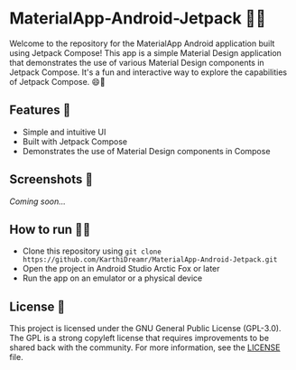 # MaterialApp-Android-Jetpack 🎉📱

Welcome to the repository for the MaterialApp Android application built using Jetpack Compose! This app is a simple Material Design application that demonstrates the use of various Material Design components in Jetpack Compose. It's a fun and interactive way to explore the capabilities of Jetpack Compose. 😄🚀

## Features 🎯

- Simple and intuitive UI
- Built with Jetpack Compose
- Demonstrates the use of Material Design components in Compose

## Screenshots 📸

*Coming soon...*

## How to run 🏃‍♂️

- Clone this repository using `git clone https://github.com/KarthiDreamr/MaterialApp-Android-Jetpack.git`
- Open the project in Android Studio Arctic Fox or later
- Run the app on an emulator or a physical device

## License 📝

This project is licensed under the GNU General Public License (GPL-3.0). The GPL is a strong copyleft license that requires improvements to be shared back with the community. For more information, see the [LICENSE](LICENSE) file.
